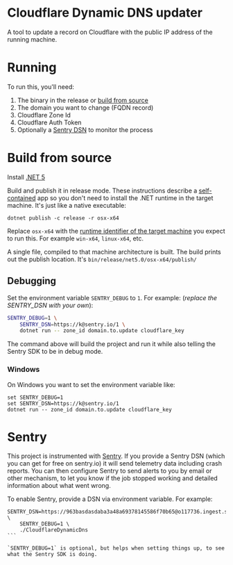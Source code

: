 # Cloudflare Dynamic DNS updater

A tool to update a record on Cloudflare with the public IP address of the running machine.

# Running

To run this, you'll need:

1. The binary in the release or [build from source](#Build-from-source)
2. The domain you want to change (FQDN record)
3. Cloudflare Zone Id
4. Cloudflare Auth Token
5. Optionally a [Sentry DSN](https://docs.sentry.io/product/sentry-basics/dsn-explainer/) to monitor the process

# Build from source

Install [.NET 5](http://dot.net/)

Build and publish it in release mode. These instructions describe a [self-contained](https://docs.microsoft.com/en-us/dotnet/core/deploying/#publish-self-contained) app so you don't need to install the .NET runtime in the target machine. It's just like a native executable:

`dotnet publish -c release -r osx-x64`

Replace `osx-x64` with the [runtime identifier of the target machine](https://docs.microsoft.com/en-us/dotnet/core/rid-catalog#using-rids) you expect to run this. For example `win-x64`, `linux-x64`, etc.

A single file, compiled to that machine architecture is built.
The build prints out the publish location. It's `bin/release/net5.0/osx-x64/publish/`

## Debugging

Set the environment variable `SENTRY_DEBUG` to `1`. For example: (*replace the SENTRY_DSN with your own*):

```sh
SENTRY_DEBUG=1 \
    SENTRY_DSN=https://k@sentry.io/1 \
    dotnet run -- zone_id domain.to.update cloudflare_key
```

The command above will build the project and run it while also telling the Sentry SDK to be in debug mode.

### Windows

On Windows you want to set the environment variable like:

```batch
set SENTRY_DEBUG=1
set SENTRY_DSN=https://k@sentry.io/1
dotnet run -- zone_id domain.to.update cloudflare_key
```

# Sentry

This project is instrumented with [Sentry](https://sentry.io). If you provide a Sentry DSN (which you can get for free on sentry.io) it will send telemetry data including crash reports. You can then configure Sentry to send alerts to you by email or other mechanism, to let you know if the job stopped working and detailed information about what went wrong.

To enable Sentry, provide a DSN via environment variable. For example:

````
SENTRY_DSN=https://963basdasdaba3a48a69378145586f70b65@o117736.ingest.sentry.io/5703176 \
    SENTRY_DEBUG=1 \
    ./CloudflareDynamicDns
```

`SENTRY_DEBUG=1` is optional, but helps when setting things up, to see what the Sentry SDK is doing.